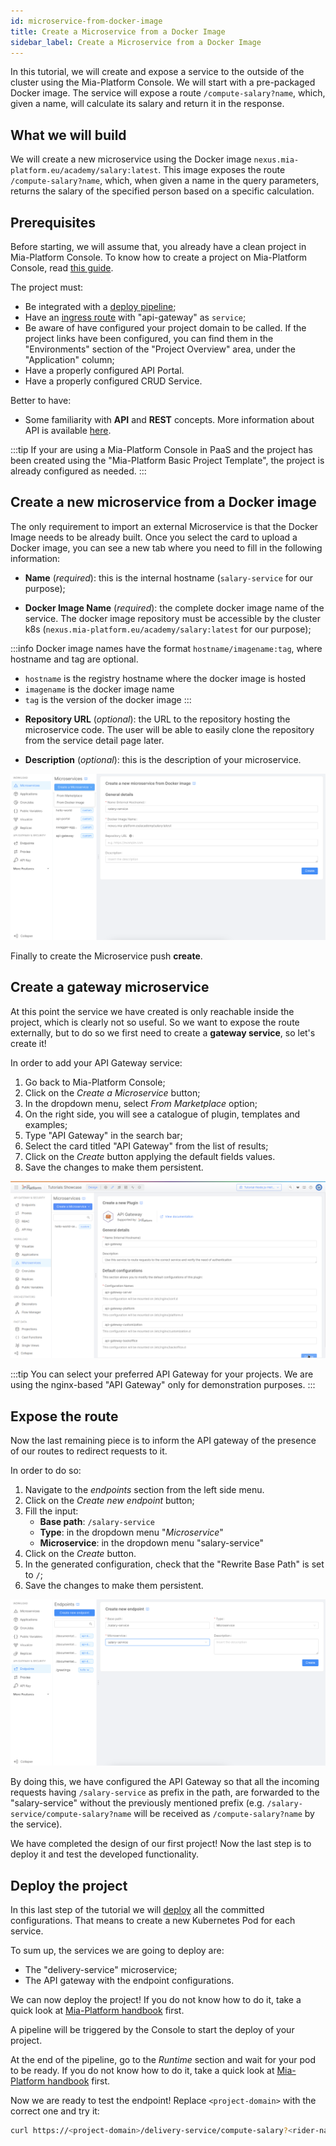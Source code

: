 ```yaml
---
id: microservice-from-docker-image
title: Create a Microservice from a Docker Image
sidebar_label: Create a Microservice from a Docker Image
---
```


In this tutorial, we will create and expose a service to the outside of the cluster using the Mia-Platform Console. We will start with a pre-packaged Docker image. The service will expose a route `/compute-salary?name`, which, given a name, will calculate its salary and return it in the response.

## What we will build

We will create a new microservice using the Docker image `nexus.mia-platform.eu/academy/salary:latest`. This image exposes the route `/compute-salary?name`, which, when given a name in the query parameters, returns the salary of the specified person based on a specific calculation.

## Prerequisites

Before starting, we will assume that, you already have a clean project in Mia-Platform Console. To know how to create a project on Mia-Platform Console, read [this guide](/console/project-configuration/create-a-project.mdx).

The project must:

- Be integrated with a [deploy pipeline](/development_suite/deploy/pipeline-configuration.md);
- Have an [ingress route](/paas/traefik.md) with "api-gateway" as `service`;
- Be aware of have configured your project domain to be called. If the project links have been configured, you can find them in the "Environments" section of the "Project Overview" area, under the "Application" column;
- Have a properly configured API Portal.
- Have a properly configured CRUD Service.

Better to have:

- Some familiarity with **API** and **REST** concepts. More information about API is available [here](/getting-started/guidelines/rest-api-vademecum.md).

:::tip
If your are using a Mia-Platform Console in PaaS and the project has been created using the "Mia-Platform Basic Project Template", the project is already configured as needed.
:::

## Create a new microservice from a Docker image

The only requirement to import an external Microservice is that the Docker Image needs to be already built.
Once you select the card to upload a Docker image, you can see a new tab where you need to fill in the following information:

* **Name** (*required*): this is the internal hostname (`salary-service` for our purpose);  

* **Docker Image Name** (*required*): the complete docker image name of the service. The docker image repository must be accessible by the cluster k8s (`nexus.mia-platform.eu/academy/salary:latest` for our purpose);

:::info
  Docker image names have the format `hostname/imagename:tag`, where hostname and tag are optional.
  - `hostname` is the registry hostname where the docker image is hosted
  - `imagename` is the docker image name
  - `tag` is the version of the docker image
:::

* **Repository URL** (*optional*): the URL to the repository hosting the microservice code. The user will be able to easily clone the repository from the service detail page later.

* **Description** (*optional*): this is the description of your microservice.

![service-docker-image](img/create-a-ms-from-docker-img.png)

Finally to create the Microservice push **create**.

## Create a gateway microservice

At this point the service we have created is only reachable inside the project, which is clearly not so useful. So we want to expose the route externally, but to do so we first need to create a **gateway service**, so let's create it!

In order to add your API Gateway service:

1. Go back to Mia-Platform Console;
1. Click on the _Create a Microservice_ button;
1. In the dropdown menu, select _From Marketplace_ option;
1. On the right side, you will see a catalogue of plugin, templates and examples;
1. Type "API Gateway" in the search bar;
1. Select the card titled "API Gateway" from the list of results;
1. Click on the _Create_ button applying the default fields values.
1. Save the changes to make them persistent.

![Create API gateway](img/create-API-gateway.png)

:::tip
You can select your preferred API Gateway for your projects. We are using the nginx-based "API Gateway" only for demonstration purposes.
:::

## Expose the route

Now the last remaining piece is to inform the API gateway of the presence of our routes to redirect requests to it.

In order to do so:

1. Navigate to the _endpoints_ section from the left side menu.
1. Click on the _Create new endpoint_ button;
1. Fill the input:
   - **Base path**: `/salary-service`
   - **Type**: in the dropdown menu "_Microservice_"
   - **Microservice**: in the dropdown menu "salary-service"
1. Click on the _Create_ button.
1. In the generated configuration, check that the "Rewrite Base Path" is set to `/`;
1. Save the changes to make them persistent.

![Create endpoint](img/create-endpoint-salary-service.png)

By doing this, we have configured the API Gateway so that all the incoming requests having `/salary-service` as prefix in the path, are forwarded to the "salary-service" without the previously mentioned prefix (e.g. `/salary-service/compute-salary?name` will be received as `/compute-salary?name` by the service).

We have completed the design of our first project! Now the last step is to deploy it and test the developed functionality.

## Deploy the project

In this last step of the tutorial we will [deploy](/development_suite/deploy/overview.md) all the committed configurations. That means to create a new Kubernetes Pod for each service.

To sum up, the services we are going to deploy are:

- The "delivery-service" microservice;
- The API gateway with the endpoint configurations.

We can now deploy the project! If you do not know how to do it, take a quick look at [Mia-Platform handbook](/getting-started/handbooks/project/usage.md#deploy-changes) first.

A pipeline will be triggered by the Console to start the deploy of your project.

At the end of the pipeline, go to the _Runtime_ section and wait for your pod to be ready. If you do not know how to do it, take a quick look at [Mia-Platform handbook](/getting-started/handbooks/project/usage.md#monitor-runtime-system) first.

Now we are ready to test the endpoint!
Replace `<project-domain>` with the correct one and try it:

```sh
curl https://<project-domain>/delivery-service/compute-salary?<rider-name>
```








